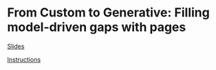 # From Custom to Generative: Filling model-driven gaps with pages


[Slides](slides.md)

[Instructions](instruction.md)


